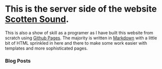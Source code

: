 # This is the server side of the website [Scotten Sound](https://www.scottensound.com).

This is also a show of skill as a programer as I have built this website from scratch using [Github Pages](https://pages.github.com/). The majority is written in [Markdown][1] with a little bit of HTML sprinkled in here and there to make some work easier with templates and more sophisticated pages.

[1]: (https://en.wikipedia.org/wiki/Markdown#:~:text=Markdown%20is%20a%20lightweight%20markup,using%20a%20plain%20text%20editor.)


### Blog Posts
<!-- BLOG-POST-LIST:START -->
<!-- BLOG-POST-LIST:END -->